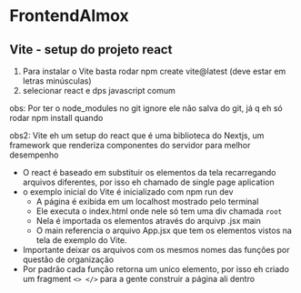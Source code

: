 # FrontendAlmox
## Vite - setup do projeto react
1. Para instalar o Vite basta rodar npm create vite@latest (deve estar em letras minúsculas)
2. selecionar react e dps javascript comum

obs: Por ter o node_modules no git ignore ele não salva do git, já q eh só rodar npm install quando

obs2: Vite eh um setup do react que é uma biblioteca do Nextjs, um framework que renderiza componentes do servidor para melhor desempenho

- O react é baseado em substituir os elementos da tela recarregando arquivos diferentes, por isso eh chamado de single page aplication
- o exemplo inicial do Vite é inicializado com npm run dev
  - A página é exibida em um localhost mostrado pelo terminal
  - Ele executa o index.html onde nele só tem uma div chamada `root`
  - Nela é importada os elementos através do arquivp .jsx main
  - O main referencia o arquivo App.jsx que tem os elementos vistos na tela de exemplo do Vite.
- Importante deixar os arquivos com os mesmos nomes das funções por questão de organização
- Por padrão cada função retorna um unico elemento, por isso eh criado um fragment `<> </>` para a gente construir a página ali dentro

